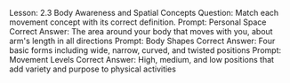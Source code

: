 Lesson: 2.3 Body Awareness and Spatial Concepts
Question: Match each movement concept with its correct definition.
Prompt: Personal Space
Correct Answer: The area around your body that moves with you, about arm's length in all directions
Prompt: Body Shapes
Correct Answer: Four basic forms including wide, narrow, curved, and twisted positions
Prompt: Movement Levels
Correct Answer: High, medium, and low positions that add variety and purpose to physical activities